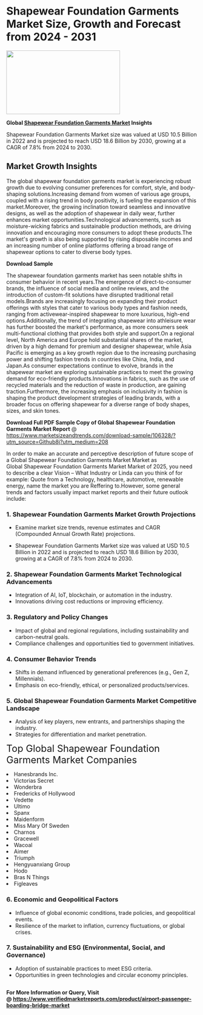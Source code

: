 <H1>Shapewear Foundation Garments Market Size, Growth and Forecast from 2024 - 2031</H1><img class="aligncenter size-medium wp-image-584254" src="https://thirdeyenews.in/wp-content/uploads/2024/09/Global-Market-Research-300x168.jpeg" alt="" width="300" height="168" /><p><strong>Global&nbsp;<a href="https://www.marketsizeandtrends.com/download-sample/106328/?utm_source=Github8j?utm_medium=208">Shapewear Foundation Garments Market</a> Insights</strong></p><p>Shapewear Foundation Garments Market size was valued at USD 10.5 Billion in 2022 and is projected to reach USD 18.6 Billion by 2030, growing at a CAGR of 7.8% from 2024 to 2030.</p><p><h2>Market Growth Insights</h2> <p>The global shapewear foundation garments market is experiencing robust growth due to evolving consumer preferences for comfort, style, and body-shaping solutions.Increasing demand from women of various age groups, coupled with a rising trend in body positivity, is fueling the expansion of this market.Moreover, the growing inclination toward seamless and innovative designs, as well as the adoption of shapewear in daily wear, further enhances market opportunities.Technological advancements, such as moisture-wicking fabrics and sustainable production methods, are driving innovation and encouraging more consumers to adopt these products.The market's growth is also being supported by rising disposable incomes and an increasing number of online platforms offering a broad range of shapewear options to cater to diverse body types.</p> <p><strong>Download Sample</strong></p> <p>The shapewear foundation garments market has seen notable shifts in consumer behavior in recent years.The emergence of direct-to-consumer brands, the influence of social media and online reviews, and the introduction of custom-fit solutions have disrupted traditional retail models.Brands are increasingly focusing on expanding their product offerings with styles that cater to various body types and fashion needs, ranging from activewear-inspired shapewear to more luxurious, high-end options.Additionally, the trend of integrating shapewear into athleisure wear has further boosted the market's performance, as more consumers seek multi-functional clothing that provides both style and support.On a regional level, North America and Europe hold substantial shares of the market, driven by a high demand for premium and designer shapewear, while Asia Pacific is emerging as a key growth region due to the increasing purchasing power and shifting fashion trends in countries like China, India, and Japan.As consumer expectations continue to evolve, brands in the shapewear market are exploring sustainable practices to meet the growing demand for eco-friendly products.Innovations in fabrics, such as the use of recycled materials and the reduction of waste in production, are gaining traction.Furthermore, the increasing emphasis on inclusivity in fashion is shaping the product development strategies of leading brands, with a broader focus on offering shapewear for a diverse range of body shapes, sizes, and skin tones.</p> <p><span class=""><strong>Download Full PDF Sample Copy of Global Shapewear Foundation Garments Market Report</strong> @ <a href="https://www.marketsizeandtrends.com/download-sample/106328/?utm_source=Github8j?utm_medium=208" target="_blank">https://www.marketsizeandtrends.com/download-sample/106328/?utm_source=Github8j?utm_medium=208</a></span></p><p>In order to make an accurate and perceptive description of future scope of a Global&nbsp;Shapewear Foundation Garments Market Market as Global&nbsp;Shapewear Foundation Garments Market Market of 2025, you need to describe a clear Vision &ndash; What Industry or Linda can you think of for example: Quote from a Technology, healthcare, automotive, renewable energy, name the market you are Reffering to.However, some general trends and factors usually impact market reports and their future outlook include:</p><h3>1.&nbsp;<strong>Shapewear Foundation Garments Market Growth Projections</strong></h3><ul><li>Examine market size trends, revenue estimates and CAGR (Compounded Annual Growth Rate) projections.</li><li><p>Shapewear Foundation Garments Market size was valued at USD 10.5 Billion in 2022 and is projected to reach USD 18.6 Billion by 2030, growing at a CAGR of 7.8% from 2024 to 2030.</p></li></ul><h3>2.&nbsp;<strong>Shapewear Foundation Garments Market Technological Advancements</strong></h3><ul><li>Integration of AI, IoT, blockchain, or automation in the industry.</li><li>Innovations driving cost reductions or improving efficiency.</li></ul><h3>3.&nbsp;<strong>Regulatory and Policy Changes</strong></h3><ul><li>Impact of global and regional regulations, including sustainability and carbon-neutral goals.</li><li>Compliance challenges and opportunities tied to government initiatives.</li></ul><h3>4.&nbsp;<strong>Consumer Behavior Trends</strong></h3><ul><li>Shifts in demand influenced by generational preferences (e.g., Gen Z, Millennials).</li><li>Emphasis on eco-friendly, ethical, or personalized products/services.</li></ul><h3>5.&nbsp;<strong>Global Shapewear Foundation Garments Market Competitive Landscape</strong></h3><ul><li>Analysis of key players, new entrants, and partnerships shaping the industry.</li><li>Strategies for differentiation and market penetration.</li></ul><p data-pm-slice="1 1 []"><span style="color: inherit; font-family: inherit; font-size: 25px;">Top Global Shapewear Foundation Garments Market Companies</span></p><div class="" data-test-id=""><p><li>Hanesbrands Inc.</li><li> Victorias Secret</li><li> Wonderbra</li><li> Fredericks of Hollywood</li><li> Vedette</li><li> Ultimo</li><li> Spanx</li><li> Maidenform</li><li> Miss Mary Of Sweden</li><li> Charnos</li><li> Gracewell</li><li> Wacoal</li><li> Aimer</li><li> Triumph</li><li> Hengyuanxiang Group</li><li> Hodo</li><li> Bras N Things</li><li> Figleaves</li></p></div><h3>6.&nbsp;<strong>Economic and Geopolitical Factors</strong></h3><ul><li>Influence of global economic conditions, trade policies, and geopolitical events.</li><li>Resilience of the market to inflation, currency fluctuations, or global crises.</li></ul><h3>7.&nbsp;<strong>Sustainability and ESG (Environmental, Social, and Governance)</strong></h3><ul><li>Adoption of sustainable practices to meet ESG criteria.</li><li>Opportunities in green technologies and circular economy principles.</li></ul><h2><strong style="font-size: 14px;">For More Information or Query, Visit @&nbsp;</strong><a style="background-color: #ffffff; font-size: 14px;" href="https://www.marketsizeandtrends.com/report/shapewear-foundation-garments-market/" target="_blank">https://www.verifiedmarketreports.com/product/airport-passenger-boarding-bridge-market</a></h2>